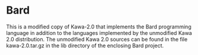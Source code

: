 # Bard

This is a modified copy of Kawa-2.0 that implements the Bard
programming language in addition to the languages implemented by the
unmodified Kawa 2.0 distribution. The unmodified Kawa 2.0 sources can
be found in the file kawa-2.0.tar.gz in the lib directory of the
enclosing Bard project.